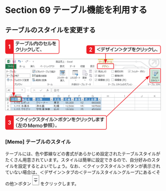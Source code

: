# Section 69 テーブル機能を利用する

## テーブルのスタイルを変更する

![](001.png)

### [Memo] テーブルのスタイル

テーブルには、色や罫線などの書式があらかじめ設定されたテーブルスタイルがたくさん用意されています。スタイルは簡単に設定できるので、自分好みのスタイルを設定するとよいでしょう。なお、＜クイックスタイル＞ボタンが表示されていない場合は、＜デザイン＞タブの＜テーブルスタイル＞グループにある＜その他＞ボタン ![](icon_user_down.png) をクリックします。
